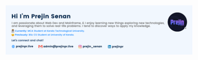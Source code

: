 [![Prejin Senan](https://github.com/prejin2310/prejin2310/blob/b431dca7d78ffb164d6aacf0586b64a3185eb73f/git-hub.png)](https://prejinpr.live/)
